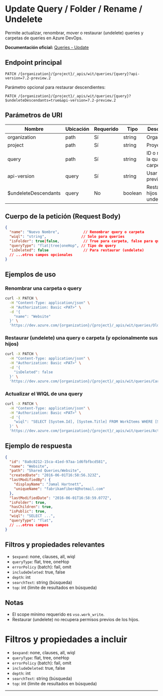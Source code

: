 

# Update Query / Folder / Rename / Undelete

Permite actualizar, renombrar, mover o restaurar (undelete) queries y carpetas de queries en Azure DevOps.

**Documentación oficial:** [Queries - Update](https://learn.microsoft.com/en-us/rest/api/azure/devops/wit/queries/update?view=azure-devops-rest-7.2)

## Endpoint principal

```
PATCH /{organization}/{project}/_apis/wit/queries/{query}?api-version=7.2-preview.2
```

Parámetro opcional para restaurar descendientes:
```
PATCH /{organization}/{project}/_apis/wit/queries/{query}?$undeleteDescendants=true&api-version=7.2-preview.2
```

## Parámetros de URI

| Nombre                | Ubicación | Requerido | Tipo     | Descripción |
|-----------------------|-----------|-----------|----------|-------------|
| organization          | path      | Sí        | string   | Organización |
| project               | path      | Sí        | string   | Proyecto     |
| query                 | path      | Sí        | string   | ID o ruta de la query o carpeta |
| api-version           | query     | Sí        | string   | Usar '7.2-preview.2' |
| $undeleteDescendants  | query     | No        | boolean  | Restaurar hijos (solo undelete) |

## Cuerpo de la petición (Request Body)

```json
{
  "name": "Nuevo Nombre",           // Renombrar query o carpeta
  "wiql": "string",                // Solo para queries
  "isFolder": true|false,           // True para carpeta, false para query
  "queryType": "flat|tree|oneHop", // Tipo de query
  "isDeleted": false                // Para restaurar (undelete)
  // ...otros campos opcionales
}
```

## Ejemplos de uso

### Renombrar una carpeta o query

```bash
curl -X PATCH \
  -H "Content-Type: application/json" \
  -H "Authorization: Basic <PAT>" \
  -d '{
    "name": "Website"
  }' \
  'https://dev.azure.com/{organization}/{project}/_apis/wit/queries/OldName?api-version=7.2-preview.2'
```

### Restaurar (undelete) una query o carpeta (y opcionalmente sus hijos)

```bash
curl -X PATCH \
  -H "Content-Type: application/json" \
  -H "Authorization: Basic <PAT>" \
  -d '{
    "isDeleted": false
  }' \
  'https://dev.azure.com/{organization}/{project}/_apis/wit/queries/CarpetaEliminada?$undeleteDescendants=true&api-version=7.2-preview.2'
```

### Actualizar el WIQL de una query

```bash
curl -X PATCH \
  -H "Content-Type: application/json" \
  -H "Authorization: Basic <PAT>" \
  -d '{
    "wiql": "SELECT [System.Id], [System.Title] FROM WorkItems WHERE [System.State] = 'Active'"
  }' \
  'https://dev.azure.com/{organization}/{project}/_apis/wit/queries/ActiveBugs?api-version=7.2-preview.2'
```

## Ejemplo de respuesta

```json
{
  "id": "8a8c8212-15ca-41ed-97aa-1d6fbfbcd581",
  "name": "Website",
  "path": "Shared Queries/Website",
  "createdDate": "2016-06-01T16:58:56.323Z",
  "lastModifiedBy": {
    "displayName": "Jamal Hartnett",
    "uniqueName": "fabrikamfiber4@hotmail.com"
  },
  "lastModifiedDate": "2016-06-01T16:58:59.077Z",
  "isFolder": true,
  "hasChildren": true,
  "isPublic": true,
  "wiql": "SELECT ...",
  "queryType": "flat",
  // ...otros campos
}
```

## Filtros y propiedades relevantes

- `$expand`: none, clauses, all, wiql
- `queryType`: flat, tree, oneHop
- `errorPolicy` (batch): fail, omit
- `includeDeleted`: true, false
- `depth`: int
- `searchText`: string (búsqueda)
- `top`: int (límite de resultados en búsqueda)

## Notas

- El scope mínimo requerido es `vso.work_write`.
- Restaurar (undelete) no recupera permisos previos de los hijos.

# Filtros y propiedades a incluir

- `$expand`: none, clauses, all, wiql
- `queryType`: flat, tree, oneHop
- `errorPolicy` (batch): fail, omit
- `includeDeleted`: true, false
- `depth`: int
- `searchText`: string (búsqueda)
- `top`: int (límite de resultados en búsqueda)

---
